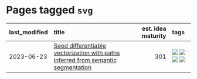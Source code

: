 # Pages tagged `svg`

|last_modified|title|est. idea maturity|tags
|:---|:---|---:|:---|
|2023-06-23|[Seed differentiable vectorization with paths inferred from semantic segmentation](../vectorize_anything.md)|301|[![](https://img.shields.io/badge/tag-experimentation-12eec5)](../tags/experimentation.md) [![](https://img.shields.io/badge/tag-segmentation-752fd7)](../tags/segmentation.md) [![](https://img.shields.io/badge/tag-svg-9c3a4a)](../tags/svg.md) [![](https://img.shields.io/badge/tag-tooling-4db4d2)](../tags/tooling.md)|